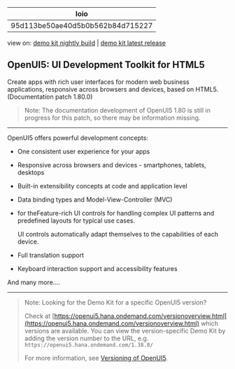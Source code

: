<!-- loio95d113be50ae40d5b0b562b84d715227 -->

| loio |
| -----|
| 95d113be50ae40d5b0b562b84d715227 |

<div id="loio">

view on: [demo kit nightly build](https://openui5nightly.hana.ondemand.com/#/topic/95d113be50ae40d5b0b562b84d715227) | [demo kit latest release](https://openui5.hana.ondemand.com/#/topic/95d113be50ae40d5b0b562b84d715227)</div>

## OpenUI5: UI Development Toolkit for HTML5

Create apps with rich user interfaces for modern web business applications, responsive across browsers and devices, based on HTML5. \(Documentation patch 1.80.0\)

> Note:
>  The documentation development of OpenUI5 1.80 is still in progress for this patch, so there may be information missing. 
> 
> 

***

OpenUI5 offers powerful development concepts:

-   One consistent user experience for your apps

-   Responsive across browsers and devices - smartphones, tablets, desktops

-   Built-in extensibility concepts at code and application level

-   Data binding types and Model-View-Controller \(MVC\)

-   for theFeature-rich UI controls for handling complex UI patterns and predefined layouts for typical use cases.

    UI controls automatically adapt themselves to the capabilities of each device.

-   Full translation support

-   Keyboard interaction support and accessibility features


And many more....

***

> Note:
> Looking for the Demo Kit for a specific OpenUI5 version?
> 
> Check at [https://openui5.hana.ondemand.com/versionoverview.html](https://openui5.hana.ondemand.com/versionoverview.html) which versions are available. You can view the version-specific Demo Kit by adding the version number to the URL, e.g. `https://openui5.hana.ondemand.com/1.38.8/`
> 
> For more information, see [Versioning of OpenUI5](Versioning_of_OpenUI5_91f0214.md).
> 
> 

